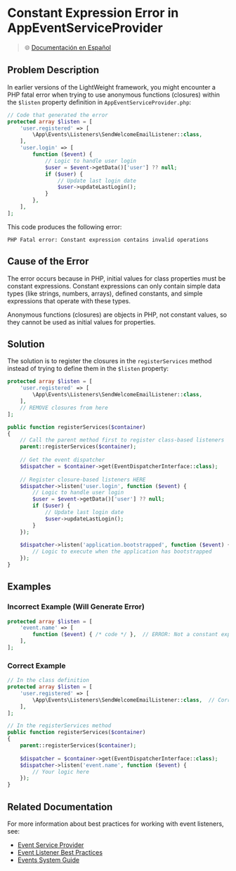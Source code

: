 # Constant Expression Error in AppEventServiceProvider

> 🌐 [Documentación en Español](../es/constant-expression-error.md)

## Problem Description

In earlier versions of the LightWeight framework, you might encounter a PHP fatal error when trying to use anonymous functions (closures) within the `$listen` property definition in `AppEventServiceProvider.php`:

```php
// Code that generated the error
protected array $listen = [
    'user.registered' => [
        \App\Events\Listeners\SendWelcomeEmailListener::class,
    ],
    'user.login' => [
        function ($event) {
            // Logic to handle user login
            $user = $event->getData()['user'] ?? null;
            if ($user) {
                // Update last login date
                $user->updateLastLogin();
            }
        },
    ],
];
```

This code produces the following error:

```
PHP Fatal error: Constant expression contains invalid operations
```

## Cause of the Error

The error occurs because in PHP, initial values for class properties must be constant expressions. Constant expressions can only contain simple data types (like strings, numbers, arrays), defined constants, and simple expressions that operate with these types.

Anonymous functions (closures) are objects in PHP, not constant values, so they cannot be used as initial values for properties.

## Solution

The solution is to register the closures in the `registerServices` method instead of trying to define them in the `$listen` property:

```php
protected array $listen = [
    'user.registered' => [
        \App\Events\Listeners\SendWelcomeEmailListener::class,
    ],
    // REMOVE closures from here
];

public function registerServices($container)
{
    // Call the parent method first to register class-based listeners
    parent::registerServices($container);
    
    // Get the event dispatcher
    $dispatcher = $container->get(EventDispatcherInterface::class);
    
    // Register closure-based listeners HERE
    $dispatcher->listen('user.login', function ($event) {
        // Logic to handle user login
        $user = $event->getData()['user'] ?? null;
        if ($user) {
            // Update last login date
            $user->updateLastLogin();
        }
    });
    
    $dispatcher->listen('application.bootstrapped', function ($event) {
        // Logic to execute when the application has bootstrapped
    });
}
```

## Examples

### Incorrect Example (Will Generate Error)

```php
protected array $listen = [
    'event.name' => [
        function ($event) { /* code */ },  // ERROR: Not a constant expression
    ],
];
```

### Correct Example

```php
// In the class definition
protected array $listen = [
    'user.registered' => [
        \App\Events\Listeners\SendWelcomeEmailListener::class,  // Correct: Only class references
    ],
];

// In the registerServices method
public function registerServices($container)
{
    parent::registerServices($container);
    
    $dispatcher = $container->get(EventDispatcherInterface::class);
    $dispatcher->listen('event.name', function ($event) {
        // Your logic here
    });
}
```

## Related Documentation

For more information about best practices for working with event listeners, see:

- [Event Service Provider](event-service-provider.md)
- [Event Listener Best Practices](event-listener-best-practices.md)
- [Events System Guide](events-guide.md)
